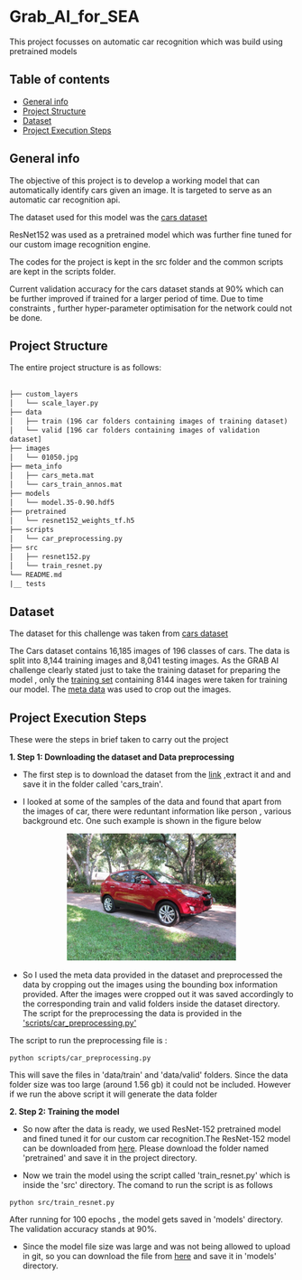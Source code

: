 # Grab_AI_for_SEA
This project focusses on automatic car recognition which was build using pretrained models

## Table of contents
* [General info](#general-info)
* [Project Structure](#project_str)
* [Dataset](#data)
* [Project Execution Steps](#project)

<a name="general-info"></a>
## General info
The objective of this project is to develop a working model that can automatically identify cars given an image. It is targeted to serve as an automatic car recognition api.

The dataset used for this model was the [cars dataset](https://ai.stanford.edu/~jkrause/cars/car_dataset.html)

ResNet152 was used as a pretrained model which was further fine tuned for our custom image recognition engine.

The codes for the project is kept in the src folder and the common scripts are kept in the scripts folder.

Current validation accuracy for the cars dataset stands at 90% which can be further improved if trained for a larger period of time. Due to time constraints , further hyper-parameter optimisation for the network could not be done.

<a name="project_str"></a>
## Project Structure

The entire project structure is as follows:
```

├── custom_layers
│   └── scale_layer.py
├── data
│   ├── train (196 car folders containing images of training dataset)
│   └── valid [196 car folders containing images of validation dataset]
├── images
│   └── 01050.jpg
├── meta_info
│   ├── cars_meta.mat
│   └── cars_train_annos.mat
├── models
│   └── model.35-0.90.hdf5
├── pretrained
│   └── resnet152_weights_tf.h5
├── scripts
│   └── car_preprocessing.py
├── src
│   ├── resnet152.py
│   └── train_resnet.py
└── README.md
|__ tests

```
<a name="data"></a>
## Dataset

The dataset for this challenge was taken from [cars dataset](https://ai.stanford.edu/~jkrause/cars/car_dataset.html)

The Cars dataset contains 16,185 images of 196 classes of cars. The data is split into 8,144 training images and 8,041 testing images. As the GRAB AI challenge clearly stated just to take the training dataset for preparing the model , only the [training set](http://imagenet.stanford.edu/internal/car196/cars_train.tgz) containing 8144 inages were taken for training our model.
The [meta data](https://ai.stanford.edu/~jkrause/cars/car_devkit.tgz) was used to crop out the images.

<a name="project"></a>
## Project Execution Steps

These were the steps in brief taken to carry out the project

**1. Step 1: Downloading the dataset and Data preprocessing**

* The first step is to download the dataset from the [link](http://imagenet.stanford.edu/internal/car196/cars_train.tgz) ,extract it and and save it in the folder called 'cars_train'.

* I looked at some of the samples of the data and found that apart from the images of car, there were reduntant information like person , various background etc. One such example is shown in the figure below
<div style="text-align: center"><img src="images/01050.jpg" width="300"/></div>


* So I used the meta data provided in the dataset and preprocessed the data by cropping out the images using the bounding box information provided. After the images were cropped out it was saved accordingly to the corresponding train and valid folders inside the dataset directory. The script for the preprocessing the data is provided  in the ['scripts/car_preprocessing.py'](https://github.com/spcCodes/Grab_AI_for_SEA/blob/master/scripts/car_preprocessing.py)

The script to run the preprocessing file is :

```
python scripts/car_preprocessing.py
```

This will save the files in 'data/train' and 'data/valid' folders. Since the data folder size was too large (around 1.56 gb) it could not be included. However if we run the above script it will generate the data folder

**2. Step 2: Training the  model**

* So now after the data is ready, we used ResNet-152 pretrained model and fined tuned it for our custom car recognition.The ResNet-152 model can be downloaded from [here](https://drive.google.com/open?id=1GN82oE2vYrOUU3D0NdfMZ5dfzkGlkGYv). Please download the folder named 'pretrained' and save it in the project directory.

* Now we train the model using the script called 'train_resnet.py' which is inside the 'src' directory. The comand to run the script is as follows

```
python src/train_resnet.py
```

After running for 100 epochs , the model gets saved in 'models' directory. The validation accuracy stands at 90%.

* Since the model file size was large and was not being allowed to upload in git, so you can download the file from [here](https://drive.google.com/open?id=1WODMqBZEGqfuudpFrjiL_RzO06H8JggK) and save it in 'models' directory.











